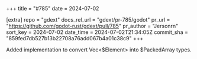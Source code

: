 +++
title = "#785"
date = 2024-07-02

[extra]
repo = "gdext"
docs_rel_url = "gdext/pr-785/godot"
pr_url = "https://github.com/godot-rust/gdext/pull/785"
pr_author = "Jersonrn"
sort_key = 2024-07-02
date_time = 2024-07-02T21:34:05Z
commit_sha = "859fed7db527b13b22708a76add067b4a01c38c9"
+++

Added implementation to convert Vec<$Element> into $PackedArray types.
